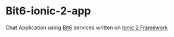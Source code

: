 # Bit6-ionic-2-app
Chat Application using [Bit6](https://bit6.com) services written on [Ionic 2 Framework](http://ionicframework.com)
